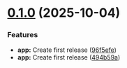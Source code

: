 # [0.1.0](https://github.com/Marcel2603/tfcoach/compare/v0.0.0...v0.1.0) (2025-10-04)


### Features

* **app:** Create first release ([96f5efe](https://github.com/Marcel2603/tfcoach/commit/96f5efe44e2fee90ababca23643cc39a35a6ae80))
* **app:** Create first release ([494b59a](https://github.com/Marcel2603/tfcoach/commit/494b59a7bb77e1f34c57ffd9bb2f73c2a3440af0))
